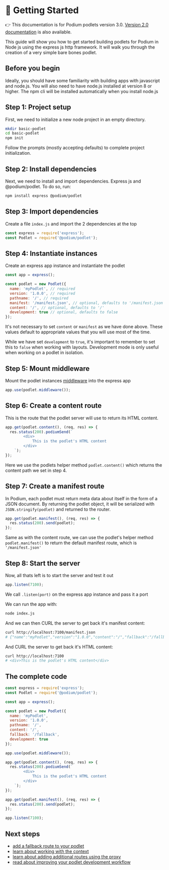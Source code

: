 # 🚀 Getting Started

👉 This documentation is for Podium podlets version 3.0. [Version 2.0 documentation](/docs/podlets/v2/getting_started.html) is also available.

This guide will show you how to get started building podlets for Podium in Node
js using the express js http framework. It will walk you through the creation of
a very simple bare bones podlet.

## Before you begin

Ideally, you should have some familiarity with building apps with javascript and
node.js. You will also need to have node.js installed at version 8 or higher.
The npm cli will be installed automatically when you install
node.js

## Step 1: Project setup

First, we need to initialize a new node project in an empty directory.

```bash
mkdir basic-podlet
cd basic-podlet
npm init
```

Follow the prompts (mostly accepting defaults) to complete project
initialization.

## Step 2: Install dependencies

Next, we need to install and import dependencies. Express js and
@podium/podlet. To do so, run:

```bash
npm install express @podium/podlet
```

## Step 3: Import dependencies

Create a file `index.js` and import the 2 dependencies at the top

```js
const express = require('express');
const Podlet = require('@podium/podlet');
```

## Step 4: Instantiate instances

Create an express app instance and instantiate the podlet

```js
const app = express();

const podlet = new Podlet({
  name: 'myPodlet', // required
  version: '1.0.0', // required
  pathname: '/', // required
  manifest: '/manifest.json', // optional, defaults to '/manifest.json'
  content: '/', // optional, defaults to '/'
  development: true // optional, defaults to false
});
```

It's not necessary to set `content` or `manifest` as we have done above. These values default to appropriate values that you will use most of the time.

While we have set `development` to `true`, it's important to remember to set this to `false` when working with layouts. Development mode is only useful when working on a podlet in isolation.

## Step 5: Mount middleware

Mount the podlet instances [middleware](https://medium.com/@agoiabeladeyemi/a-simple-explanation-of-express-middleware-c68ea839f498) into the express app

```js
app.use(podlet.middleware());
```

## Step 6: Create a content route

This is the route that the podlet server will use to return its HTML content.

```js
app.get(podlet.content(), (req, res) => {
  res.status(200).podiumSend(`
        <div>
            This is the podlet's HTML content
        </div>
    `);
});
```

Here we use the podlets helper method `podlet.content()` which returns the content path we set in step 4.

## Step 7: Create a manifest route

In Podium, each podlet must return meta data about itself in the form of a JSON document. By returning the podlet object, it will be serialized with `JSON.stringify(podlet)` and
returned to the router.

```js
app.get(podlet.manifest(), (req, res) => {
  res.status(200).send(podlet);
});
```

Same as with the content route, we can use the podlet's helper method `podlet.manifest()` to return the default manifest route, which is `'/manifest.json'`

## Step 8: Start the server

Now, all thats left is to start the server and test it out

```js
app.listen(7100);
```

We call `.listen(port)` on the express app instance and pass it a port

We can run the app with:

```bash
node index.js
```

And we can then CURL the server to get back it's manifest content:

```bash
curl http://localhost:7100/manifest.json
# {"name":"myPodlet","version":"1.0.0","content":"/","fallback":"/fallback","assets":{"js":"","css":""},"proxy":{}}
```

And CURL the server to get back it's HTML content:

```bash
curl http://localhost:7100
# <div>This is the podlet's HTML content</div>
```

## The complete code

```js
const express = require('express');
const Podlet = require('@podium/podlet');

const app = express();

const podlet = new Podlet({
  name: 'myPodlet',
  version: '1.0.0',
  pathname: '/',
  content: '/',
  fallback: '/fallback',
  development: true
});

app.use(podlet.middleware());

app.get(podlet.content(), (req, res) => {
  res.status(200).podiumSend(`
        <div>
            This is the podlet's HTML content
        </div>
    `);
});

app.get(podlet.manifest(), (req, res) => {
  res.status(200).send(podlet);
});

app.listen(7100);
```

## Next steps

- [add a fallback route to your podlet](/docs/podlets/fallbacks.html)
- [learn about working with the context](/docs/podlets/context.html)
- [learn about adding additional routes using the proxy](/docs/podlets/proxying.html)
- [read about improving your podlet development workflow](/docs/podlets/local_development.html)
